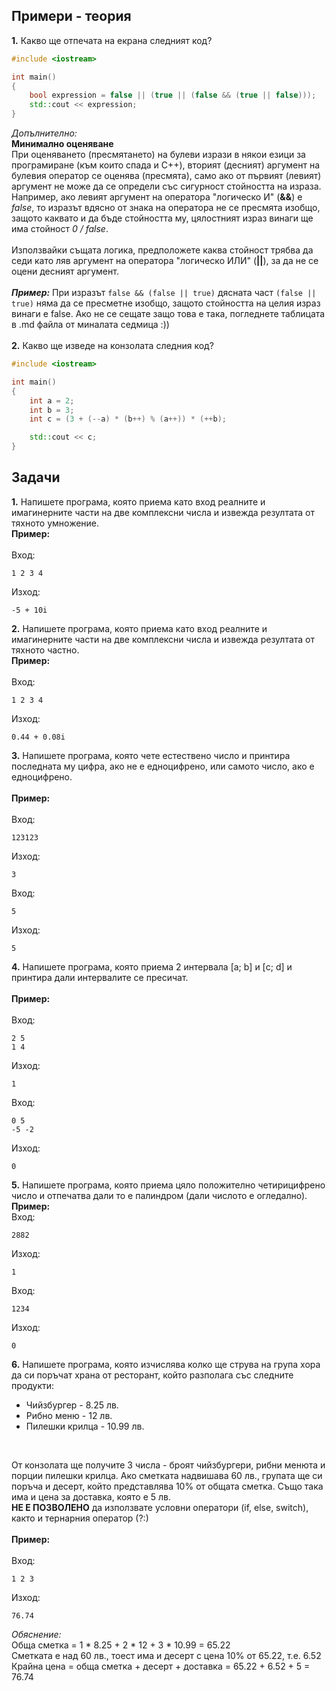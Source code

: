 ## Примери - теория
**1.** Какво ще отпечата на екрана следният код?
```c++
#include <iostream>

int main()
{
	bool expression = false || (true || (false && (true || false)));
	std::cout << expression;
}
```
*Допълнително:* </br>**Минимално оценяване**
</br>
При оценяването (пресмятането) на булеви изрази в някои езици за програмиране (към които спада и C++), вторият (десният) аргумент на булевия оператор се оценява (пресмята), само ако от първият (левият) аргумент
не може да се определи със сигурност стойността на израза. 
</br>
Например, ако левият аргумент на оператора "логическо И" (**&&**) е *false*, то изразът вдясно от знака на оператора не се пресмята изобщо, защото каквато и да бъде стойността му, 
цялостният израз винаги ще има стойност *0 / false*.
</br></br>
Използвайки същата логика, предположете каква стойност трябва да седи като ляв аргумент на оператора "логическо ИЛИ" (**||**), за да не се оцени десният аргумент.
</br></br>
***Пример:*** При изразът ```false && (false || true)``` дясната част ```(false || true)``` няма да се пресметне изобщо, защото стойността на целия израз винаги е false. Ако не се сещате защо това е така, погледнете таблицата
в .md файла от миналата седмица :))
</br></br>
**2.** Какво ще изведе на конзолата следния код?
```c++
#include <iostream>

int main()
{
	int a = 2;
	int b = 3;
	int c = (3 + (--a) * (b++) % (a++)) * (++b);

	std::cout << c;
}
```
## Задачи
**1.** Напишете програма, която приема като вход реалните и имагинерните части на две комплексни числа и извежда резултата от тяхното умножение.
</br>
**Пример:** </br></br>
Вход:
```
1 2 3 4
```
Изход:
```
-5 + 10i
```
**2.** Напишете програма, която приема като вход реалните и имагинерните части на две комплексни числа и извежда резултата от тяхното частно.
</br>
**Пример:** </br></br>
Вход:
```
1 2 3 4
```
Изход:
```
0.44 + 0.08i
```
**3.** Напишете програма, която чете естествено число и принтира последната му цифра, ако не е едноцифрено, или самото число, ако е едноцифрено.</br></br>
**Пример:** </br></br>
Вход:
```
123123
```
Изход:
```
3
```
Вход:
```
5
```
Изход:
```
5
```
**4.** Напишете програма, която приема 2 интервала [a; b] и [c; d] и принтира дали интервалите се пресичат.</br></br>
**Пример:** </br></br>
Вход:
```
2 5
1 4
```
Изход:
```
1
```
Вход:
```
0 5
-5 -2
```
Изход:
```
0
```
**5.** Напишете програма, която приема цяло положително четирицифрено число и отпечатва дали то е палиндром (дали числото е огледално). 
</br>
**Пример:** </br>
Вход:
```
2882
```
Изход:
```
1
```
Вход:
```
1234
```
Изход:
```
0
```
**6.** Напишете програма, която изчислява колко ще струва на група хора да си поръчат храна от ресторант, който разполага със следните продукти:
* Чийзбургер - 8.25 лв.
* Рибно меню - 12 лв.
* Пилешки крилца - 10.99 лв.

</br>

От конзолата ще получите 3 числа - броят чийзбургери, рибни менюта и порции пилешки крилца. Ако сметката надвишава 60 лв., групата ще си поръча и десерт, който представлява 10% от общата сметка. Също така има и цена за доставка, която е 5 лв.</br>**НЕ Е ПОЗВОЛЕНО** да използвате условни оператори (if, else, switch), както и тернарния оператор (?:)</br></br>
**Пример:** </br></br>
Вход:
```
1 2 3
```
Изход:
```
76.74
```
*Обяснение:*</br>
Обща сметка = 1 * 8.25 + 2 * 12 + 3 * 10.99 = 65.22 </br>
Сметката е над 60 лв., тоест има и десерт с цена 10% от 65.22, т.е. 6.52 </br>
Крайна цена = обща сметка + десерт + доставка = 65.22 + 6.52 + 5 = 76.74</br>
